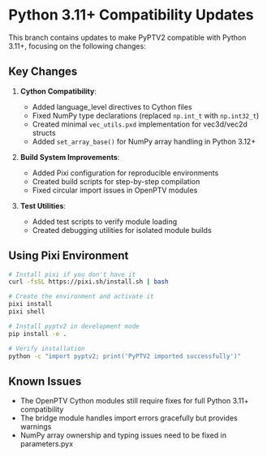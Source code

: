 # Python 3.11+ Compatibility Updates

This branch contains updates to make PyPTV2 compatible with Python 3.11+, focusing on the following changes:

## Key Changes
1. **Cython Compatibility**:
   - Added language_level directives to Cython files
   - Fixed NumPy type declarations (replaced `np.int_t` with `np.int32_t`)
   - Created minimal `vec_utils.pxd` implementation for vec3d/vec2d structs
   - Added `set_array_base()` for NumPy array handling in Python 3.12+

2. **Build System Improvements**:
   - Added Pixi configuration for reproducible environments
   - Created build scripts for step-by-step compilation
   - Fixed circular import issues in OpenPTV modules

3. **Test Utilities**:
   - Added test scripts to verify module loading
   - Created debugging utilities for isolated module builds

## Using Pixi Environment
```bash
# Install pixi if you don't have it
curl -fsSL https://pixi.sh/install.sh | bash

# Create the environment and activate it
pixi install
pixi shell

# Install pyptv2 in development mode
pip install -e .

# Verify installation
python -c "import pyptv2; print('PyPTV2 imported successfully')"
```

## Known Issues
- The OpenPTV Cython modules still require fixes for full Python 3.11+ compatibility
- The bridge module handles import errors gracefully but provides warnings
- NumPy array ownership and typing issues need to be fixed in parameters.pyx
